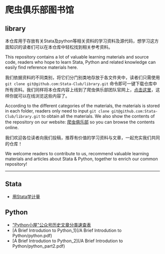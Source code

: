 # 爬虫俱乐部图书馆

## library

本仓库用于存放有关Stata及python等相关资料的学习资料及源代码，想学习这方面知识的读者们可以在本仓库中轻松找到相关参考资料。

This repository contains a lot of valuable learning materials and source code, readers who hope to learn Stata, Python and related knowledge can easily find reference materials here.

我们依据资料的不同类别，将它们分门别类地存放于各文件夹中，读者们只需使用`git clone git@github.com:Stata-Club/library.git` 命令即可一键下载仓库中所有资料。我们同样将本仓库内容上线到了爬虫俱乐部团队官网上，[点击这里](http://stata-club.github.io/)，这样你就可以在线浏览这些内容了。

According to the different categories of the materials, the materials is stored in each folder, readers only need to input `git clone git@github.com:Stata-Club/library.git` to obtain all the materials. We also show the contents of the repository on our website: [爬虫俱乐部](http://stata-club.github.io/) so you can browse the contents online.

我们欢迎各位读者向我们投稿，推荐有价值的学习资料与文章，一起充实我们共同的仓库！

We welcome readers to contribute to us, recommend valuable learning materials and articles about Stata & Python, together to enrich our common repository!

-----------------

## Stata

- [用Stata学计量](/.../)

## Python

- ["Python小屋"公众号历史文章分类速查表](/pythonhouse/index.html)
- [A Brief Introdution to Python_1](/A Brief Introdution to Python/python.pdf)
- [A Brief Introdution to Python_2](/A Brief Introdution to Python/python_part2.pdf)



